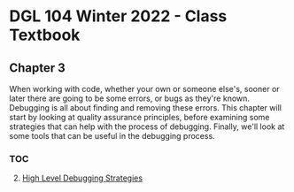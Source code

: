 # DGL 104 Winter 2022 - Class Textbook
## Chapter 3
When working with code, whether your own or someone else's, sooner or later there are going
to be some errors, or bugs as they're known. Debugging is all about finding and removing these errors. This chapter will start by looking at quality assurance principles, before examining some strategies that
can help with the process of debugging. Finally, we'll look at some tools that can be useful in the debugging process.

### TOC
2. [High Level Debugging Strategies](HighLevelDebugging.md)